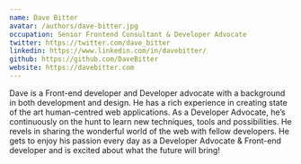 ```yaml
---
name: Dave Bitter
avatar: /authors/dave-bitter.jpg
occupation: Senior Frontend Consultant & Developer Advocate
twitter: https://twitter.com/dave_bitter
linkedin: https://www.linkedin.com/in/davebitter/
github: https://github.com/DaveBitter
website: https://davebitter.com
---
```


Dave is a Front-end developer and Developer advocate with a background in both development and design. He has a rich experience in creating state of the art human-centred web applications. As a Developer Advocate, he’s continuously on the hunt to learn new techniques, tools and possibilities. He revels in sharing the wonderful world of the web with fellow developers. He gets to enjoy his passion every day as a Developer Advocate & Front-end developer and is excited about what the future will bring!
